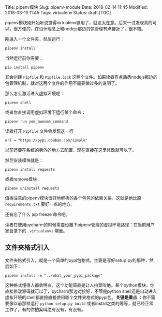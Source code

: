 Title: pipenv模块
Slug: pipenv-module
Date: 2018-02-14 11:45
Modified:  2018-03-13 11:45
Tags: virtualenv
Status: draft
[TOC]

pipenv模块刚开始听说觉得virtualenv够用了，就没太在意。后来一试发现真的可以，很方便的，在设计理念上和nodejs那边的包管理有点接近了，很不错。

刚进入一个文件夹，然后运行：

```bash
pipenv install
```

当然运行前你需要：

```
pip install pipenv
```

其会创建 `Pipfile` 和 `Pipfile.lock` 这两个文件。如果读者有点熟悉nodejs那边的包管理机制，就对这两个文件的作用不需要做过多的说明了。

那么怎么激活进入虚拟环境呢：

```
pipenv shell
```

 或者你直接调用虚拟环境下运行某个命令：

```
pipenv run you_awesom_command
```

读者打开 `Pipfile` 文件会发现这一行

```
url = "https://pypi.douban.com/simple"
```

以前还要在系统的另外的地方去配置，现在直接在这里修改就可以了。

然后安装模块就是：

```
pipenv install requests
```

或者remove模块：

```
pipenv uninstall requests
```

值得注意的pipenv模块很好地解析的各个包包的依赖关系，这就是他比原 `requirements.txt` 要好一点的地方。

还有忘了什么 pip freeze 命令吧。

读者在使用pycharm的时候需要设置下pipenv管理的虚拟环境路径：在当前用户家目录下的 `.virtualenvs` 哪里。



## 文件夹格式引入

文件夹格式引入，就是一个简单的pypi包格式，主要是写好setup.py的那种，然后如下：

```
pipenv install -e "../what_your_pypi_package"
```

这种格式懂得人都会明白，这个功能简直是让人拍案叫绝。某个python模块，你直接修改源码就可以了，pycharm那边对接好，不管是python shell还是自动进入虚拟环境的shell都直接直接使用哪个文件夹格式的pypi包，**关键是重点** ：你不需要像以前那样运行 `python setup.py build` 或者install之类的等等，就已经正常工作了，有的你拍案叫绝有没有，有没有。
